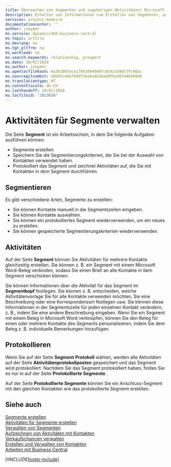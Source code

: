 ```yaml
---
title: Überwachen von Segmenten und zugehörigen Aktivitäten| Microsoft Docs
description: Erhalten von Informationen zum Erstellen von Segmenten, um Kontaktgruppen zu definieren und Festlegen von Aktivitäten für Segmente.
services: project-madeira
documentationcenter: ''
author: jswymer
ms.service: dynamics365-business-central
ms.topic: article
ms.devlang: na
ms.tgt_pltfrm: na
ms.workload: na
ms.search.keywords: relationship, prospect
ms.date: 10/01/2020
ms.author: jswymer
ms.openlocfilehash: 6a363007ece179430949d0fc0c62cb9df3fc9dac
ms.sourcegitcommit: ddbb5cede750df1baba4b3eab8fbed6744b5b9d6
ms.translationtype: HT
ms.contentlocale: de-CH
ms.lasthandoff: 10/01/2020
ms.locfileid: "3923659"
---
```

# <a name="manage-interactions-for-segments"></a>Aktivitäten für Segmente verwalten
Die Seite **Segment** ist ein Arbeitsschein, in dem Sie folgende Aufgaben ausführen können:

* Segmente erstellen
* Speichern Sie die Segmentierungskriterien, die Sie bei der Auswahl von Kontakten verwendet haben.
* Protokolliert das Segment und zeichnet Aktivitäten auf, die Sie mit Kontakten in dem Segment durchführen.

## <a name="segmenting"></a>Segmentieren
Es gibt verschiedene Arten, Segmente zu erstellen:

* Sie können Kontakte manuell in die Segmentszeilen eingeben.
* Sie können Kontakte auswählen.
* Sie können ein protokolliertes Segment wiederverwenden, um ein neues zu erstellen.
* Sie können gespeicherte Segmentierungskriterien wiederverwenden.

## <a name="interactions"></a>Aktivitäten
Auf der Seite **Segment** können Sie Aktivitäten für mehrere Kontakte gleichzeitig erstellen. Sie können z. B. ein Segment mit einem Microsoft Word-Beleg verbinden, sodass Sie einen Brief an alle Kontakte in dem Segment verschicken können.

Sie können Informationen über die Aktivität für das Segment im **Segmentkopf** festlegen. Sie können z. B. entscheiden, welche Aktivitätenvorlage Sie für alle Kontakte verwenden möchten, Sie eine Beschreibung oder eine Korrespondenzart festlegen usw. Sie können diese Informationen in der Segmentszeile für jeden einzelnen Kontakt verändern, z. B., indem Sie eine andere Beschreibung eingeben. Wenn Sie ein Segment mit einem Beleg in Microsoft Word verknüpfen, können Sie den Beleg für einen oder mehrere Kontakte des Segments personalisieren, indem Sie dem Beleg z. B. individuelle Bemerkungen hinzufügen.

## <a name="logging"></a>Protokollieren
Wenn Sie auf der Seite **Segment** **Protokoll** wählen, werden alle Aktivitäten auf der Seite **Aktivitätenprotokollposten** gespeichert und das Segment wird protokolliert. Nachdem Sie das Segment protokolliert haben, finden Sie es nur in auf der Seite **Protokollierte Segmente** .

Auf der Seite **Protokollierte Segmente** können Sie ein Anschluss-Segment mit den gleichen Kontakten wie das protokollierte Segment erstellen.

## <a name="see-also"></a>Siehe auch
[Segmente erstellen](marketing-how-create-segment.md)  
[Aktivitäten für Segmente erstellen](marketing-how-create-interactions.md)  
[Verwalten von Segmenten](marketing-segments.md)  
[Aufzeichnen von Aktivitäten mit Kontakten](marketing-interactions.md)  
[Verkaufschancen verwalten](marketing-manage-sales-opportunities.md)  
[Erstellen und Verwalten von Kontakten](marketing-contacts.md)  
[Arbeiten mit  Business Central](ui-work-product.md)


[!INCLUDE[footer-include](includes/footer-banner.md)]